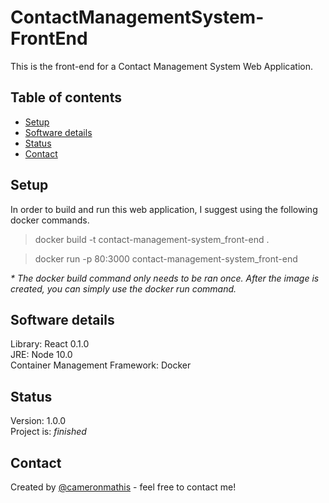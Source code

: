 # ContactManagementSystem-FrontEnd

This is the front-end for a Contact Management System Web Application.

## Table of contents

- [Setup](#setup)
- [Software details](#Software-details)
- [Status](#status)
- [Contact](#contact)

## Setup

In order to build and run this web application, I suggest using the following docker commands.

> docker build -t contact-management-system_front-end .

> docker run -p 80:3000 contact-management-system_front-end

_\* The docker build command only needs to be ran once. After the image is created, you can simply use the docker run command._

## Software details

Library: React 0.1.0 <br/>
JRE: Node 10.0 <br/>
Container Management Framework: Docker <br/>

## Status

Version: 1.0.0 <br/>
Project is: _finished_

## Contact

Created by [@cameronmathis](https://github.com/cameronmathis/) - feel free to contact me!
